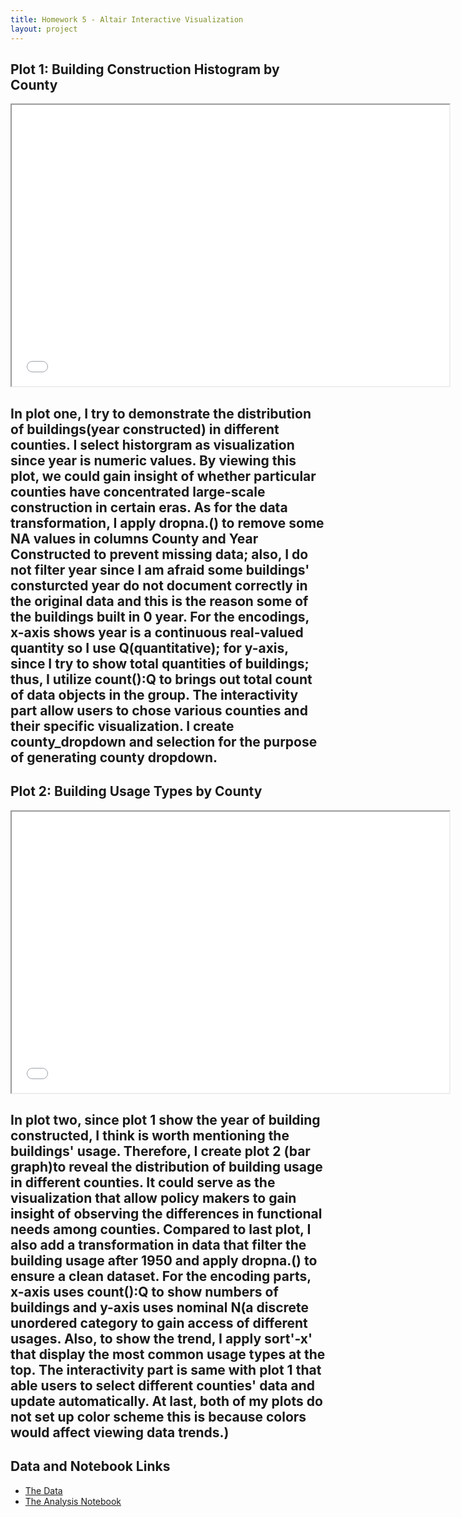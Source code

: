 ```yaml
---
title: Homework 5 - Altair Interactive Visualization
layout: project
---
```


## Plot 1: Building Construction Histogram by County

<iframe src="/assets/plots/plot1.html" width="700" height="450"></iframe>

In plot one, I try to demonstrate the distribution of buildings(year constructed) in different counties. I select historgram as visualization since year is numeric values. By viewing this plot, we could gain insight of whether particular counties have concentrated large-scale construction in certain eras. As for the data transformation, I apply dropna.() to remove some NA values in columns County and Year Constructed to prevent missing data; also, I do not filter year since I am afraid some buildings' consturcted year do not document correctly in the original data and this is the reason some of the buildings built in 0 year. For the encodings, x-axis shows year is a continuous real-valued quantity so I use Q(quantitative); for y-axis, since I try to show total quantities of buildings; thus, I utilize count():Q to brings out total count of data objects in the group. The interactivity part allow users to chose various counties and their specific visualization. I create county_dropdown and selection for the purpose of generating county dropdown.
---

## Plot 2: Building Usage Types by County

<iframe src="/assets/plots/plot2.html" width="700" height="450"></iframe>

In plot two, since plot 1 show the year of building constructed, I think is worth mentioning the buildings' usage. Therefore, I create plot 2 (bar graph)to reveal the distribution of building usage in different counties. It could serve as the visualization that allow policy makers to gain insight of observing the differences in functional needs among counties. Compared to last plot, I also add a transformation in data that filter the building usage after 1950 and apply dropna.() to ensure a clean dataset. For the encoding parts, x-axis uses count():Q to show numbers of buildings and y-axis uses nominal N(a discrete unordered category to gain access of different usages. Also, to show the trend, I apply sort'-x' that display the most common usage types at the top. The interactivity part is same with plot 1 that able users to select different counties' data and update automatically. At last, both of my plots do not set up color scheme this is because colors would affect viewing data trends.)
---

## Data and Notebook Links

- [The Data](https://raw.githubusercontent.com/UIUC-iSchool-DataViz/is445_data/main/building_inventory.csv)  
- [The Analysis Notebook](https://github.com/WEN-SHENG-LIAO/WEN-SHENG-LIAO.github.io/blob/main/python_notebooks/Homework5.ipynb)

